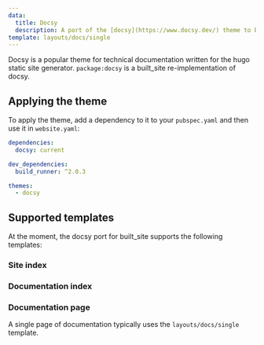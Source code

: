 ```yaml
---
data:
  title: Docsy
  description: A port of the [docsy](https://www.docsy.dev/) theme to built_site
template: layouts/docs/single
---
```


Docsy is a popular theme for technical documentation written for the hugo
static site generator. `package:docsy` is a built_site re-implementation of
docsy.

## Applying the theme

To apply the theme, add a dependency to it to your `pubspec.yaml` and then use
it in `website.yaml`:

```yaml
dependencies:
  docsy: current

dev_dependencies:
  build_runner: ^2.0.3
```

```yaml
themes:
  - docsy
```

## Supported templates

At the moment, the docsy port for built_site supports the following templates:

### Site index

### Documentation index

### Documentation page

A single page of documentation typically uses the `layouts/docs/single` template.
